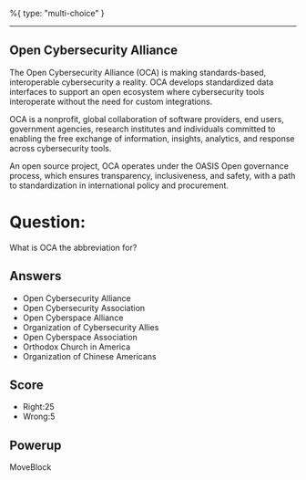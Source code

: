 %{
 type: "multi-choice"
}

---
## Open Cybersecurity Alliance
The Open Cybersecurity Alliance (OCA) is
making standards-based, interoperable cybersecurity a reality.
OCA develops standardized data interfaces
to support an open ecosystem where cybersecurity tools 
interoperate without the need for custom integrations.

OCA is a nonprofit, global collaboration of software providers, end users, 
government agencies, research institutes 
and individuals committed to enabling the free exchange of 
information, insights, analytics, and response across cybersecurity tools. 

An open source project, OCA operates under the OASIS Open governance process, which ensures transparency, 
inclusiveness, and safety, with a path to standardization in international policy and procurement.


# Question:
What is OCA the abbreviation for?

## Answers
- Open Cybersecurity Alliance
- Open Cybersecurity Association
- Open Cyberspace Alliance
- Organization of Cybersecurity Allies
- Open Cyberspace Association
- Orthodox Church in America
- Organization of Chinese Americans


## Score
- Right:25
- Wrong:5

## Powerup
MoveBlock

